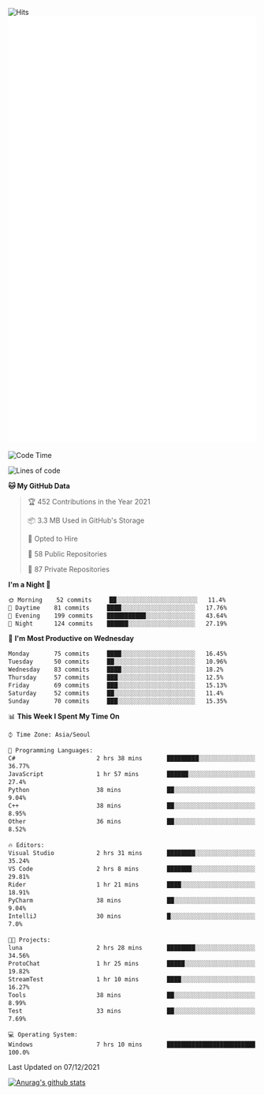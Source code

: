 ![Hits](https://hits.seeyoufarm.com/api/count/incr/badge.svg?url=https%3A%2F%2Fgithub.com%2Fkokose1234&count_bg=%2379C83D&title_bg=%23555555&icon=apple.svg&icon_color=%23E7E7E7&title=hits&edge_flat=false)
<br/>
![Metrics](https://github.com/kokose1234/kokose1234/blob/main/github-metrics.svg)

<!--START_SECTION:waka-->
![Code Time](http://img.shields.io/badge/Code%20Time-336%20hrs%2012%20mins-blue)

![Lines of code](https://img.shields.io/badge/From%20Hello%20World%20I%27ve%20Written-9%20Million%20lines%20of%20code-blue)

**🐱 My GitHub Data** 

> 🏆 452 Contributions in the Year 2021
 > 
> 📦 3.3 MB Used in GitHub's Storage 
 > 
> 💼 Opted to Hire
 > 
> 📜 58 Public Repositories 
 > 
> 🔑 87 Private Repositories  
 > 
**I'm a Night 🦉** 

```text
🌞 Morning    52 commits     ██░░░░░░░░░░░░░░░░░░░░░░░   11.4% 
🌆 Daytime    81 commits     ████░░░░░░░░░░░░░░░░░░░░░   17.76% 
🌃 Evening    199 commits    ███████████░░░░░░░░░░░░░░   43.64% 
🌙 Night      124 commits    ██████░░░░░░░░░░░░░░░░░░░   27.19%

```
📅 **I'm Most Productive on Wednesday** 

```text
Monday       75 commits     ████░░░░░░░░░░░░░░░░░░░░░   16.45% 
Tuesday      50 commits     ██░░░░░░░░░░░░░░░░░░░░░░░   10.96% 
Wednesday    83 commits     ████░░░░░░░░░░░░░░░░░░░░░   18.2% 
Thursday     57 commits     ███░░░░░░░░░░░░░░░░░░░░░░   12.5% 
Friday       69 commits     ███░░░░░░░░░░░░░░░░░░░░░░   15.13% 
Saturday     52 commits     ██░░░░░░░░░░░░░░░░░░░░░░░   11.4% 
Sunday       70 commits     ███░░░░░░░░░░░░░░░░░░░░░░   15.35%

```


📊 **This Week I Spent My Time On** 

```text
⌚︎ Time Zone: Asia/Seoul

💬 Programming Languages: 
C#                       2 hrs 38 mins       █████████░░░░░░░░░░░░░░░░   36.77% 
JavaScript               1 hr 57 mins        ██████░░░░░░░░░░░░░░░░░░░   27.4% 
Python                   38 mins             ██░░░░░░░░░░░░░░░░░░░░░░░   9.04% 
C++                      38 mins             ██░░░░░░░░░░░░░░░░░░░░░░░   8.95% 
Other                    36 mins             ██░░░░░░░░░░░░░░░░░░░░░░░   8.52%

🔥 Editors: 
Visual Studio            2 hrs 31 mins       ████████░░░░░░░░░░░░░░░░░   35.24% 
VS Code                  2 hrs 8 mins        ███████░░░░░░░░░░░░░░░░░░   29.81% 
Rider                    1 hr 21 mins        ████░░░░░░░░░░░░░░░░░░░░░   18.91% 
PyCharm                  38 mins             ██░░░░░░░░░░░░░░░░░░░░░░░   9.04% 
IntelliJ                 30 mins             █░░░░░░░░░░░░░░░░░░░░░░░░   7.0%

🐱‍💻 Projects: 
luna                     2 hrs 28 mins       ████████░░░░░░░░░░░░░░░░░   34.56% 
ProtoChat                1 hr 25 mins        █████░░░░░░░░░░░░░░░░░░░░   19.82% 
StreamTest               1 hr 10 mins        ████░░░░░░░░░░░░░░░░░░░░░   16.27% 
Tools                    38 mins             ██░░░░░░░░░░░░░░░░░░░░░░░   8.99% 
Test                     33 mins             ██░░░░░░░░░░░░░░░░░░░░░░░   7.69%

💻 Operating System: 
Windows                  7 hrs 10 mins       █████████████████████████   100.0%

```


 Last Updated on 07/12/2021
<!--END_SECTION:waka-->

[![Anurag's github stats](https://github-readme-stats.vercel.app/api?username=kokose1234&theme=dracula)](https://github.com/anuraghazra/github-readme-stats)



	
